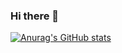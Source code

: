 ### Hi there 👋

[![Anurag's GitHub stats](https://github-readme-stats.vercel.app/api?username=mmakridi)](https://github.com/mmakridi/github-readme-stats)

<!--
**mmakridi/mmakridi** is a ✨ _special_ ✨ repository because its `README.md` (this file) appears on your GitHub profile.

Here are some ideas to get you started:

- 🔭 I’m currently working on ...
- 🌱 I’m currently learning ...
- 👯 I’m looking to collaborate on ...
- 🤔 I’m looking for help with ...
- 💬 Ask me about ...
- 📫 How to reach me: ...
- 😄 Pronouns: ...
- ⚡ Fun fact: ...
-->
